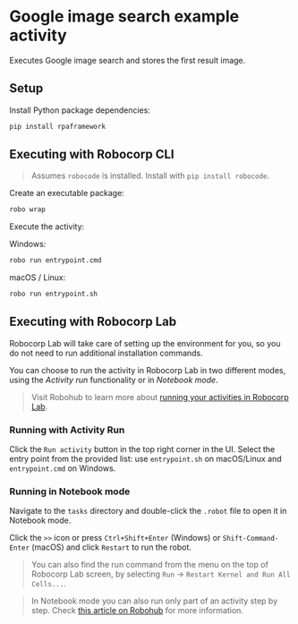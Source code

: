 # Google image search example activity

Executes Google image search and stores the first result image.

## Setup

Install Python package dependencies:

```bash
pip install rpaframework
```

## Executing with Robocorp CLI

> Assumes `robocode` is installed. Install with `pip install robocode`.

Create an executable package:

```bash
robo wrap
```

Execute the activity:

Windows:

```bash
robo run entrypoint.cmd
```

macOS / Linux:

```bash
robo run entrypoint.sh
```

## Executing with Robocorp Lab

Robocorp Lab will take care of setting up the environment for you, so you do not need to run additional installation commands.

You can choose to run the activity in Robocorp Lab in two different modes, using the _Activity run_ functionality or in _Notebook mode_.

> Visit Robohub to learn more about [running your activities in Robocorp Lab](https://hub.robocorp.com/knowledge-base/articles/running-robots-in-robocode-lab/).

### Running with Activity Run

Click the `Run activity` button in the top right corner in the UI.
Select the entry point from the provided list: use `entrypoint.sh` on macOS/Linux and `entrypoint.cmd` on Windows.

### Running in Notebook mode

Navigate to the `tasks` directory and double-click the `.robot` file to open it in Notebook mode.

Click the `>>` icon or press `Ctrl+Shift+Enter` (Windows) or `Shift-Command-Enter` (macOS) and click `Restart` to run the robot.

> You can also find the run command from the menu on the top of Robocorp Lab screen, by selecting `Run` -> `Restart Kernel and Run All Cells...`.

> In Notebook mode you can also run only part of an activity step by step. Check [this article on Robohub](https://hub.robocorp.com/knowledge-base/articles/running-robots-in-robocode-lab/) for more information.
